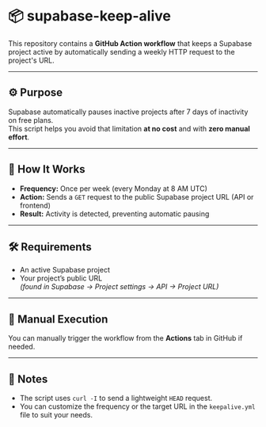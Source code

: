 # 📦 supabase-keep-alive

This repository contains a **GitHub Action workflow** that keeps a Supabase project active by automatically sending a weekly HTTP request to the project's URL.

---

## ⚙️ Purpose

Supabase automatically pauses inactive projects after 7 days of inactivity on free plans.  
This script helps you avoid that limitation **at no cost** and with **zero manual effort**.

---

## 🚀 How It Works

- **Frequency:** Once per week (every Monday at 8 AM UTC)
- **Action:** Sends a `GET` request to the public Supabase project URL (API or frontend)
- **Result:** Activity is detected, preventing automatic pausing

---

## 🛠 Requirements

- An active Supabase project
- Your project’s public URL  
  _(found in Supabase → Project settings → API → Project URL)_

---

## 🧪 Manual Execution

You can manually trigger the workflow from the **Actions** tab in GitHub if needed.

---

## 📝 Notes

- The script uses `curl -I` to send a lightweight `HEAD` request.
- You can customize the frequency or the target URL in the `keepalive.yml` file to suit your needs.
